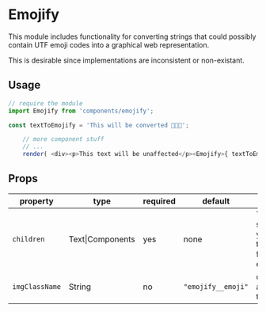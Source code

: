 Emojify
=========

This module includes functionality for converting strings that could possibly contain UTF emoji codes into a graphical web representation.

This is desirable since implementations are inconsistent or non-existant.

## Usage
```js
// require the module
import Emojify from 'components/emojify';

const textToEmojify = 'This will be converted 🙈🙉🙊';

	// more component stuff
	// ...
	render( <div><p>This text will be unaffected</p><Emojify>{ textToEmojify }</Emojify></div> );

```

## Props

| property       | type             | required | default            | comment |
| -------------- | ---------------- | -------- | ------------------ | ------- |
| `children`     | Text\|Components | yes      | none               | Typically a string that you want to search for UTF emoji |
| `imgClassName` | String           | no       | `"emojify__emoji"` | classname applied to the image |
